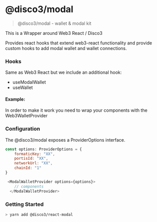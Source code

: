 # @disco3/modal

> @disco3/modal - wallet & modal kit


This is a Wrapper around Web3 React / Disco3

Provides react hooks that extend web3-react functionality and provide custom hooks to add modal wallet and wallet connections.

### Hooks

Same as Web3 React but we include an additional hook:

- useModalWallet
- useWallet

#### Example:

In order to make it work you need to wrap your components with the Web3WalletProvider

### Configuration

The @disco3/modal exposes a ProviderOptions interface.

```js
const options: ProviderOptions = {
    formaticKey: "XX",
    portisId: "XX",
    networkUrl: "XX",
    chainId: "1"
}

 <ModalWalletProvider options={options}>
    // components
  </ModalWalletProvider>
```

### Getting Started

```sh
> yarn add @disco3/react-modal
```

